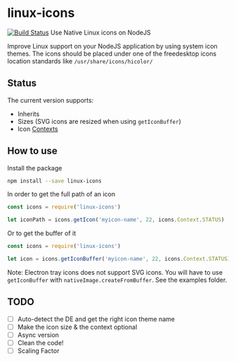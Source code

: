 # linux-icons
[![Build Status](https://travis-ci.org/bil-elmoussaoui/linux-icons.svg?branch=master)](https://travis-ci.org/bil-elmoussaoui/linux-icons)
Use Native Linux icons on NodeJS


Improve Linux support on your NodeJS application by using system icon themes. The icons should be placed under one of the freedesktop icons location standards like `/usr/share/icons/hicolor/`

## Status

The current version supports:

- Inherits
- Sizes (SVG icons are resized when using `getIconBuffer`)
- Icon [Contexts](https://standards.freedesktop.org/icon-naming-spec/icon-naming-spec-latest.html#context)

## How to use

Install the package

```bash
npm install --save linux-icons
```

In order to get the full path of an icon

```javascript
const icons = require('linux-icons')

let iconPath = icons.getIcon('myicon-name', 22, icons.Context.STATUS)
```

Or to get the buffer of it

```javascript
const icons = require('linux-icons')

let icon = icons.getIconBuffer('myicon-name', 22, icons.Context.STATUS)
```

Note: Electron tray icons does not support SVG icons. You will have to use `getIconBuffer` with `nativeImage.createFromBuffer`. See the examples folder.


## TODO

- [ ] Auto-detect the DE and get the right icon theme name
- [ ] Make the icon size & the context optional
- [ ] Async version
- [ ] Clean the code!
- [ ] Scaling Factor
